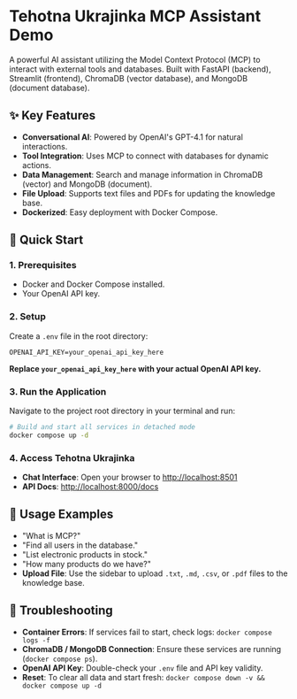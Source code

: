 # Tehotna Ukrajinka MCP Assistant Demo

A powerful AI assistant utilizing the Model Context Protocol (MCP) to interact with external tools and databases. Built with FastAPI (backend), Streamlit (frontend), ChromaDB (vector database), and MongoDB (document database).

## ✨ Key Features

- **Conversational AI**: Powered by OpenAI's GPT-4.1 for natural interactions.
- **Tool Integration**: Uses MCP to connect with databases for dynamic actions.
- **Data Management**: Search and manage information in ChromaDB (vector) and MongoDB (document).
- **File Upload**: Supports text files and PDFs for updating the knowledge base.
- **Dockerized**: Easy deployment with Docker Compose.

## 🚀 Quick Start

### 1. Prerequisites

- Docker and Docker Compose installed.
- Your OpenAI API key.

### 2. Setup

Create a `.env` file in the root directory:

```env
OPENAI_API_KEY=your_openai_api_key_here
```

**Replace `your_openai_api_key_here` with your actual OpenAI API key.**

### 3. Run the Application

Navigate to the project root directory in your terminal and run:

```bash
# Build and start all services in detached mode
docker compose up -d
```

### 4. Access Tehotna Ukrajinka

- **Chat Interface**: Open your browser to [http://localhost:8501](http://localhost:8501)
- **API Docs**: [http://localhost:8000/docs](http://localhost:8000/docs)

## 💬 Usage Examples

- "What is MCP?"
- "Find all users in the database."
- "List electronic products in stock."
- "How many products do we have?"
- **Upload File**: Use the sidebar to upload `.txt`, `.md`, `.csv`, or `.pdf` files to the knowledge base.

## 🛑 Troubleshooting

- **Container Errors**: If services fail to start, check logs: `docker compose logs -f`
- **ChromaDB / MongoDB Connection**: Ensure these services are running (`docker compose ps`).
- **OpenAI API Key**: Double-check your `.env` file and API key validity.
- **Reset**: To clear all data and start fresh: `docker compose down -v && docker compose up -d`
